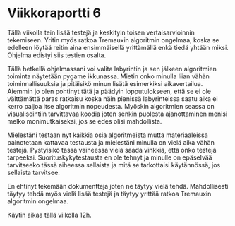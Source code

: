 # Viikkoraportti 6
Tällä viikolla tein lisää testejä ja keskityin toisen vertaisarvioinnin tekemiseen. Yritin myös ratkoa Tremauxin algoritmin ongelmaa, koska se
edelleen löytää reitin aina ensimmäisellä yrittämällä enkä tiedä yhtään miksi. Ohjelma edistyi siis testien osalta.

Tällä hetkellä ohjelmassani voi valita labyrintin ja sen jälkeen algoritmien toiminta näytetään pygame ikkunassa. Mietin onko minulla liian vähän toiminnallisuuksia ja
pitäisikö minun lisätä esimerkiksi aikavertailua. Aiemmin jo olen pohtinyt tätä ja päädyin lopputulokseen, että se ei ole välttämättä paras ratkaisu koska näin pienissä labyrinteissa
saatu aika ei kerro paljoa itse algoritmin nopeudesta. Myöskin algoritmien seassa on visualisointiin tarvittavaa koodia joten senkin puolesta ajanottaminen menisi melko monimutkaiseksi, jos
se edes olisi mahdollista. 

Mielestäni testaan nyt kaikkia osia algoritmeista mutta materiaaleissa painotetaan kattavaa testausta ja mielestäni minulla on vielä aika vähän testejä. Pystyisikö tässä 
vaiheessa vielä saada vinkkiä, että onko testejä tarpeeksi. Suorituskykytestausta en ole tehnyt ja minulle on epäselvää tarvitseeko tässä aiheessa sellaista ja mitä se tarkottaisi
käytännössä, jos sellaista tarvitsee.

En ehtinyt tekemään dokumentteja joten ne täytyy vielä tehdä. Mahdollisesti täytyy tehdä myös vielä lisää testejä ja täytyy yrittää ratkoa Tremauxin algoritmin ongelmaa.

Käytin aikaa tällä viikolla 12h.
